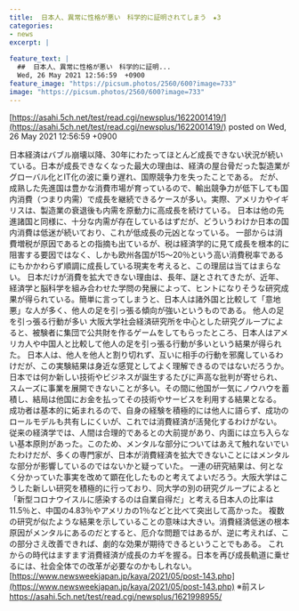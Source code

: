 ```yaml
---
title:  日本人、異常に性格が悪い　科学的に証明されてしまう　★3  
categories:
- news
excerpt: |
  
feature_text: |
  ##  日本人、異常に性格が悪い　科学的に証明...
  Wed, 26 May 2021 12:56:59  +0900
feature_image: "https://picsum.photos/2560/600?image=733"
image: "https://picsum.photos/2560/600?image=733"
---
```


[https://asahi.5ch.net/test/read.cgi/newsplus/1622001419/](https://asahi.5ch.net/test/read.cgi/newsplus/1622001419/)
posted on Wed, 26 May 2021 12:56:59  +0900

<!--more-->

日本経済はバブル崩壊以降、30年にわたってほとんど成長できない状況が続いている。日本が成長できなくなった最大の理由は、経済の屋台骨だった製造業がグローバル化とIT化の波に乗り遅れ、国際競争力を失ったことである。 だが、成熟した先進国は豊かな消費市場が育っているので、輸出競争力が低下しても国内消費（つまり内需）で成長を継続できるケースが多い。実際、アメリカやイギリスは、製造業の衰退後も内需を原動力に高成長を続けている。 日本は他の先進諸国と同様に、十分な内需が存在しているはずだが、どういうわけか日本の国内消費は低迷が続いており、これが低成長の元凶となっている。 一部からは消費増税が原因であるとの指摘も出ているが、税は経済学的に見て成長を根本的に阻害する要因ではなく、しかも欧州各国が15〜20％という高い消費税率であるにもかかわらず順調に成長している現実を考えると、この理屈は当てはまらない。 日本だけが消費を拡大できない理由は、長年、謎とされてきたが、近年、経済学と脳科学を組み合わせた学問の発展によって、ヒントになりそうな研究成果が得られている。簡単に言ってしまうと、日本人は諸外国と比較して「意地悪」な人が多く、他人の足を引っ張る傾向が強いというものである。 他人の足を引っ張る行動が多い 大阪大学社会経済研究所を中心とした研究グループによると、被験者に集団で公共財を作るゲームをしてもらったところ、日本人はアメリカ人や中国人と比較して他人の足を引っ張る行動が多いという結果が得られた。 日本人は、他人を他人と割り切れず、互いに相手の行動を邪魔しているわけだが、この実験結果は身近な感覚としてよく理解できるのではないだろうか。 日本では何か新しい技術やビジネスが誕生するたびに声高な批判が寄せられ、スムーズに事業を展開できないことが多い。その間に他国が一気にノウハウを蓄積し、結局は他国にお金を払ってその技術やサービスを利用する結果となる。 成功者は基本的に妬まれるので、自身の経験を積極的には他人に語らず、成功のロールモデルも共有しにくいが、これでは消費経済が活発化するわけがない。 従来の経済学では、人間は合理的であるとの大前提があり、内面には立ち入らない基本原則があった。このため、メンタルな部分についてはあえて触れないでいたわけだが、多くの専門家が、日本が消費経済を拡大できないことにはメンタルな部分が影響しているのではないかと疑っていた。 一連の研究結果は、何となく分かっていた事実を改めて顕在化したものと考えてよいだろう。大阪大学はこうした新しい研究を積極的に行っており、同大学の別の研究グループによると「新型コロナウイスルに感染するのは自業自得だ」と考える日本人の比率は11.5％と、中国の4.83％やアメリカの1％などと比べて突出して高かった。 複数の研究が似たような結果を示していることの意味は大きい。消費経済低迷の根本原因がメンタルにあるのだとすると、厄介な問題ではあるが、逆に考えれば、この部分さえ改善できれば、劇的な効果が期待できるということでもある。 これからの時代はますます消費経済が成長のカギを握る。日本を再び成長軌道に乗せるには、社会全体での改革が必要なのかもしれない。 [https://www.newsweekjapan.jp/kaya/2021/05/post-143.php](https://www.newsweekjapan.jp/kaya/2021/05/post-143.php) ※前スレ https://asahi.5ch.net/test/read.cgi/newsplus/1621998955/
